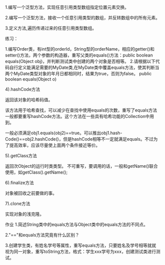 1.编写一个泛型方法，实现任意引用类型数组指定位置元素交换。

2.编写一个泛型方法，接收一个任意引用类型的数组，并反转数组中的所有元素。

3.定义方法,遍历传递过来的任意引用类型数组。

练习：

1.编写Order类，有int型的orderId，String型的orderName，相应的getter()和setter()方法，两个参数的构造器，重写父类的equals()方法：public boolean equals(Object obj)，并判断测试类中创建的两个对象是否相等。
2.请根据以下代码自行定义能满足需要的MyDate类,在MyDate类中覆盖equals方法，使其判断当两个MyDate类型对象的年月日都相同时，结果为true，否则为false。 public boolean equals(Object o)

4).hashCode方法

返回该对象的哈希码值。

该方法用于哈希查找，可以减少在查找中使用equals的次数，重写了equals方法一般都要重写hashCode方法。这个方法在一些具有哈希功能的Collection中用到。

一般必须满足obj1.equals(obj2)==true。可以推出obj1.hash- Code()==obj2.hashCode()，但是hashCode相等不一定就满足equals。不过为了提高效率，应该尽量使上面两个条件接近等价。

5).getClass方法

返回次Object的运行时类类型。
不可重写，要调用的话，一般和getName()联合使用，如getClass().getName();

6).finalize方法

对象被回收之前要做的事。

7).clone方法

实现对象的浅克隆。

作业
1.简述String类中的equals方法与Object类中的equals方法的不同点。

2."=="和equals方法究竟有什么区别？

3.创建学生类，有姓名学号等属性，重写equals方法，只要姓名及学号相等就就视为同一对象，重写toString方法，格式：学生xxx学号为xxx，创建测试类进行测试。
